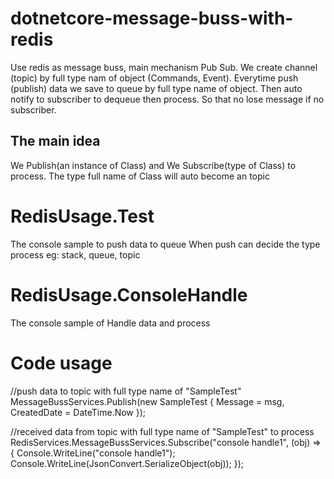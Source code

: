 # dotnetcore-message-buss-with-redis
Use redis as message buss, main mechanism Pub Sub. We create channel (topic) by full type nam of object (Commands, Event). Everytime push (publish) data we save to queue by full type name of object. Then auto notify to subscriber to dequeue then process. So that no lose message if no subscriber. 

## The main idea
We Publish(an instance of Class) and We Subscribe(type of Class) to process. The type full name of Class will auto become an topic

# RedisUsage.Test
The console sample to push data to queue
When push can decide the type process eg: stack, queue, topic

# RedisUsage.ConsoleHandle
The console sample of Handle data and process

# Code usage

//push data to topic with full type name of "SampleTest"
MessageBussServices.Publish<SampleTest>(new SampleTest
                    {
                        Message = msg,
                        CreatedDate = DateTime.Now
});
  
//received data from topic with full type name of "SampleTest" to process
RedisServices.MessageBussServices.Subscribe<SampleTest>("console handle1", (obj) =>
            {
                Console.WriteLine("console handle1");
                Console.WriteLine(JsonConvert.SerializeObject(obj));
});
